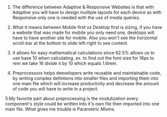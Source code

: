 #

1. The difference between Adaptive & Responsive Websites is that with Adaptive you will
   have to design multiple layouts for each device as with Responsive only one is needed with the use of media queries.

2. What it means between Mobile first vs Desktop first is sizing, if you have a website that was made for mobile you only need one, desktops will have to have another site for mobile. Also you won't see the horizontal scroll-bar at the bottom to slide left-right to see content.

3. It allows for easy mathematical calculations since 62.5% allows us to use base 10 when calculating. ex. to find out the font-size for 16px to rem we take 16 divide it by 10 which equals 1.6rem.

4. Preprocessors helps deevelopers write reusable and maintainable code, by writing complex defintions into smaller files and importing them into one main file which will increase productivity and decrease the amount of code you will have to write in a project.

5.My favorite part about preprocessing is the modulization every component's style could be written into it's own file then imported into one main file. What gives me trouble is Parametric Mixins.
